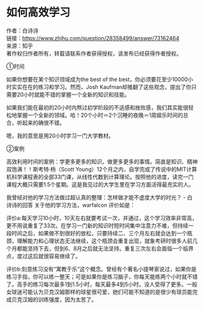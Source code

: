 如何高效学习
===========================
  
作者：白诗诗  
链接：https://www.zhihu.com/question/28358499/answer/73162464  
来源：知乎  
著作权归作者所有，转载请联系作者获得授权，该发布已经获得作者授权。    
  
①时间

如果你想要在某个知识领域成为the best of the best，你必须要花至少10000小时实实在在的练习和学习。然而，Josh Kaufman却推翻了这些观念，提出了你只需要20小时就能不错的掌握一个全新的知识和技能。

如果我们能在最初的20小时内熬过初学阶段的不适感和挫败感，我们其实能很轻松地掌握一个全新的领域。哈！20个小时＝2个沉睡的夜晚＝1周娱乐时间的总合，听起来的确很不错。

嗯，我的意思是用20小时学习一门大学教材。

②案例

高效利用时间的案例：学更多更多的知识，做更多更多的事情。简直是知识、精神双饱满！！斯考特·杨（Scott Young）12个月之内，自学完成了传说中的MIT计算机科学课程表的全部33门课，从线性代数到计算理论。按照他的进度，读完一门课程大概只需要1.5个星期。这是我见过的大学生里在学习方面活得最充实的人。

我曾经对他的学习方法做过超认真的整理：怎样做才能不虚度大学的时光？ - 白诗诗的回答
关于他的学习方法，warfalcon 评价如是：

评价a:每天学习10小时，10天左右就要考试一次，并通过，这个学习效率非常高，更不用说重复了33次。在学习一门新的知识时短时间集中注意力不难，但持续一段时间之后，如果做不到很好的放松，只要持续二、三个月左右就会达到一个瓶颈，理解能力和心理状态无法继续，这个瓶颈会重复出现，就象考研时很多人前几个月都能坚持下去，但到6、8月之后就无法坚持。重复三次左右会面临一个临界点，度过这后就很容易继续了。

评价b:刻意练习没有“寓教于乐”这个概念。曾经有个著名小提琴家说过，如果你是练习手指，你可以练一整天；可是如果你是练习脑子，你每天能练两个小时就不错了。高手的练习每次最多1到1.5小时，每天最多4到5小时。没人受得了更多。一般女球迷可能认为贝克汉姆那样的球星很可爱，她们可能不知道的是很少有球员能完成贝克汉姆的训练强度，因为太苦了。
